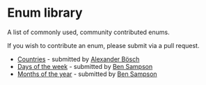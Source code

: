 # Enum library

A list of commonly used, community contributed enums.

If you wish to contribute an enum, please submit via a pull request.

- [Countries](https://gist.github.com/sirthxalot/24507fb57964d1b7b660f08fdfebf9ce) - submitted by [Alexander Bösch](https://github.com/sirthxalot)
- [Days of the week](https://gist.github.com/BenSampo/84ffa24efe2b1bc719aba8d1e666b7c3) - submitted by [Ben Sampson](https://github.com/bensampo)
- [Months of the year](https://gist.github.com/BenSampo/46e620affe0e97e489e35e8bce914920) - submitted by [Ben Sampson](https://github.com/bensampo)